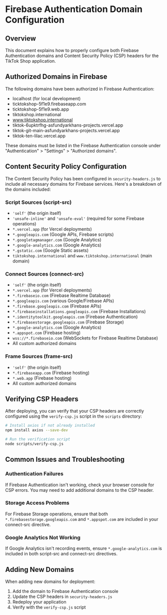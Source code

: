 # Firebase Authentication Domain Configuration

## Overview

This document explains how to properly configure both Firebase Authentication domains and Content Security Policy (CSP) headers for the TikTok Shop application.

## Authorized Domains in Firebase

The following domains have been authorized in Firebase Authentication:

- localhost (for local development)
- ticktokshop-5f1e9.firebaseapp.com
- ticktokshop-5f1e9.web.app
- tiktokshop.international
- www.tiktokshop.international
- tiktok-6upktrfhg-asfundyarkhans-projects.vercel.app
- tiktok-git-main-asfundyarkhans-projects.vercel.app
- tiktok-ten-lilac.vercel.app

These domains must be listed in the Firebase Authentication console under "Authentication" > "Settings" > "Authorized domains".

## Content Security Policy Configuration

The Content Security Policy has been configured in `security-headers.js` to include all necessary domains for Firebase services. Here's a breakdown of the domains included:

### Script Sources (script-src)

- `'self'` (the origin itself)
- `'unsafe-inline'` and `'unsafe-eval'` (required for some Firebase operations)
- `*.vercel.app` (for Vercel deployments)
- `*.googleapis.com` (Google APIs, Firebase scripts)
- `*.googletagmanager.com` (Google Analytics)
- `*.google-analytics.com` (Google Analytics)
- `*.gstatic.com` (Google Static assets)
- `tiktokshop.international` and `www.tiktokshop.international` (main domain)

### Connect Sources (connect-src)

- `'self'` (the origin itself)
- `*.vercel.app` (for Vercel deployments)
- `*.firebaseio.com` (Firebase Realtime Database)
- `*.googleapis.com` (various Google/Firebase APIs)
- `*.firebase.googleapis.com` (Firebase APIs)
- `*.firebaseinstallations.googleapis.com` (Firebase Installations)
- `*.identitytoolkit.googleapis.com` (Firebase Authentication)
- `*.firebasestorage.googleapis.com` (Firebase Storage)
- `*.google-analytics.com` (Google Analytics)
- `*.appspot.com` (Firebase hosting)
- `wss://*.firebaseio.com` (WebSockets for Firebase Realtime Database)
- All custom authorized domains

### Frame Sources (frame-src)

- `'self'` (the origin itself)
- `*.firebaseapp.com` (Firebase hosting)
- `*.web.app` (Firebase hosting)
- All custom authorized domains

## Verifying CSP Headers

After deploying, you can verify that your CSP headers are correctly configured using the `verify-csp.js` script in the `scripts` directory:

```bash
# Install axios if not already installed
npm install axios --save-dev

# Run the verification script
node scripts/verify-csp.js
```

## Common Issues and Troubleshooting

### Authentication Failures

If Firebase Authentication isn't working, check your browser console for CSP errors. You may need to add additional domains to the CSP header.

### Storage Access Problems

For Firebase Storage operations, ensure that both `*.firebasestorage.googleapis.com` and `*.appspot.com` are included in your connect-src directive.

### Google Analytics Not Working

If Google Analytics isn't recording events, ensure `*.google-analytics.com` is included in both script-src and connect-src directives.

## Adding New Domains

When adding new domains for deployment:

1. Add the domain to Firebase Authentication console
2. Update the CSP headers in `security-headers.js`
3. Redeploy your application
4. Verify with the `verify-csp.js` script
